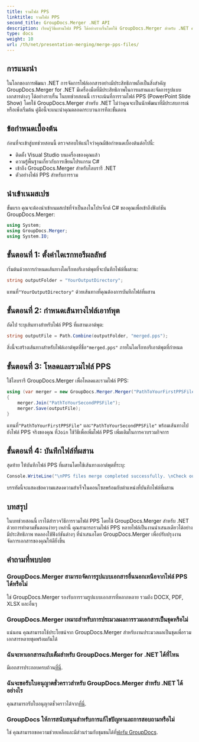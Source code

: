 ```yaml
---
title: รวมไฟล์ PPS
linktitle: รวมไฟล์ PPS
second_title: GroupDocs.Merger .NET API
description: เรียนรู้วิธีผสานไฟล์ PPS ได้อย่างราบรื่นโดยใช้ GroupDocs.Merger สำหรับ .NET คำแนะนำทีละขั้นตอนพร้อมตัวอย่างโค้ด เพิ่มทักษะการจัดการเอกสารของคุณ
type: docs
weight: 10
url: /th/net/presentation-merging/merge-pps-files/
---
```

## การแนะนำ
ในโลกของการพัฒนา .NET การจัดการไฟล์เอกสารอย่างมีประสิทธิภาพถือเป็นสิ่งสำคัญ GroupDocs.Merger for .NET มีเครื่องมือที่มีประสิทธิภาพในการผสานและจัดการรูปแบบเอกสารต่างๆ ได้อย่างราบรื่น ในบทช่วยสอนนี้ เราจะเน้นที่การรวมไฟล์ PPS (PowerPoint Slide Show) โดยใช้ GroupDocs.Merger สำหรับ .NET ไม่ว่าคุณจะเป็นนักพัฒนาที่มีประสบการณ์หรือเพิ่งเริ่มต้น คู่มือนี้จะแนะนำคุณตลอดกระบวนการทีละขั้นตอน
## ข้อกำหนดเบื้องต้น
ก่อนที่จะเข้าสู่บทช่วยสอนนี้ ตรวจสอบให้แน่ใจว่าคุณมีข้อกำหนดเบื้องต้นต่อไปนี้:
- ติดตั้ง Visual Studio บนเครื่องของคุณแล้ว
- ความรู้พื้นฐานเกี่ยวกับการเขียนโปรแกรม C#
- เข้าถึง GroupDocs.Merger สำหรับไลบรารี .NET
- ตัวอย่างไฟล์ PPS สำหรับการรวม

## นำเข้าเนมสเปซ
ขั้นแรก คุณจะต้องนำเข้าเนมสเปซที่จำเป็นลงในโปรเจ็กต์ C# ของคุณเพื่อเข้าถึงฟังก์ชัน GroupDocs.Merger:
```csharp
using System; 
using GroupDocs.Merger;
using System.IO;
```
## ขั้นตอนที่ 1: ตั้งค่าไดเรกทอรีผลลัพธ์
เริ่มต้นด้วยการกำหนดเส้นทางไดเร็กทอรีเอาต์พุตที่จะบันทึกไฟล์ที่ผสาน:
```csharp
string outputFolder = "YourOutputDirectory";
```
 แทนที่`"YourOutputDirectory"` ด้วยเส้นทางที่คุณต้องการบันทึกไฟล์ที่ผสาน
## ขั้นตอนที่ 2: กำหนดเส้นทางไฟล์เอาท์พุต
ถัดไป ระบุเส้นทางสำหรับไฟล์ PPS ที่ผสานเอาต์พุต:
```csharp
string outputFile = Path.Combine(outputFolder, "merged.pps");
```
 สิ่งนี้จะสร้างเส้นทางสำหรับไฟล์เอาต์พุตที่ชื่อ`"merged.pps"` ภายในไดเร็กทอรีเอาต์พุตที่กำหนด
## ขั้นตอนที่ 3: โหลดและรวมไฟล์ PPS
ใช้ไลบรารี GroupDocs.Merger เพื่อโหลดและรวมไฟล์ PPS:
```csharp
using (var merger = new GroupDocs.Merger.Merger("PathToYourFirstPPSFile"))
{
    merger.Join("PathToYourSecondPPSFile");
    merger.Save(outputFile);
}
```
 แทนที่`"PathToYourFirstPPSFile"` และ`"PathToYourSecondPPSFile"` พร้อมเส้นทางไปยังไฟล์ PPS จริงของคุณ ที่`Join` ใช้วิธีเพื่อเพิ่มไฟล์ PPS เพิ่มเติมในการควบรวมกิจการ
## ขั้นตอนที่ 4: บันทึกไฟล์ที่ผสาน
สุดท้าย ให้บันทึกไฟล์ PPS ที่ผสานโดยใช้เส้นทางเอาต์พุตที่ระบุ:
```csharp
Console.WriteLine("\nPPS files merge completed successfully. \nCheck output in {0}", outputFolder);
```
บรรทัดนี้จะแสดงข้อความแสดงความสำเร็จในคอนโซลพร้อมกับตำแหน่งที่บันทึกไฟล์ที่ผสาน

## บทสรุป
ในบทช่วยสอนนี้ เราได้สำรวจวิธีการรวมไฟล์ PPS โดยใช้ GroupDocs.Merger สำหรับ .NET ด้วยการทำตามขั้นตอนง่ายๆ เหล่านี้ คุณสามารถรวมไฟล์ PPS หลายไฟล์เป็นงานนำเสนอเดียวได้อย่างมีประสิทธิภาพ ทดลองใช้ฟังก์ชันต่างๆ ที่นำเสนอโดย GroupDocs.Merger เพื่อปรับปรุงงานจัดการเอกสารของคุณให้ดียิ่งขึ้น

## คำถามที่พบบ่อย
### GroupDocs.Merger สามารถจัดการรูปแบบเอกสารอื่นนอกเหนือจากไฟล์ PPS ได้หรือไม่
ใช่ GroupDocs.Merger รองรับการรวมรูปแบบเอกสารที่หลากหลาย รวมถึง DOCX, PDF, XLSX และอื่นๆ
### GroupDocs.Merger เหมาะสำหรับการประมวลผลการรวมเอกสารเป็นชุดหรือไม่
แน่นอน คุณสามารถใช้ประโยชน์จาก GroupDocs.Merger สำหรับงานประมวลผลเป็นชุดเพื่อรวมเอกสารหลายชุดพร้อมกันได้
### ฉันจะหาเอกสารฉบับเต็มสำหรับ GroupDocs.Merger for .NET ได้ที่ไหน
 มีเอกสารประกอบครบถ้วน[ที่นี่](https://reference.groupdocs.com/merger/net/).
### ฉันจะขอรับใบอนุญาตชั่วคราวสำหรับ GroupDocs.Merger สำหรับ .NET ได้อย่างไร
 คุณสามารถรับใบอนุญาตชั่วคราวได้จาก[ที่นี่](https://purchase.groupdocs.com/temporary-license/).
### GroupDocs ให้การสนับสนุนสำหรับการแก้ไขปัญหาและการสอบถามหรือไม่
ใช่ คุณสามารถขอความช่วยเหลือและมีส่วนร่วมกับชุมชนได้ที่[ฟอรัม GroupDocs](https://forum.groupdocs.com/c/merger/32).